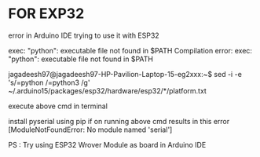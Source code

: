 # FOR EXP32

error in Arduino IDE trying to use it with ESP32

exec: "python": executable file not found in $PATH Compilation error: exec: "python": executable file not found in $PATH

jagadeesh97@jagadeesh97-HP-Pavilion-Laptop-15-eg2xxx:~$ sed -i -e 's/=python /=python3 /g' ~/.arduino15/packages/esp32/hardware/esp32/*/platform.txt

execute above cmd in terminal 

install pyserial using pip if on running above cmd results in this error [ModuleNotFoundError: No module named 'serial']

PS : Try using ESP32 Wrover Module as board in Arduino IDE
